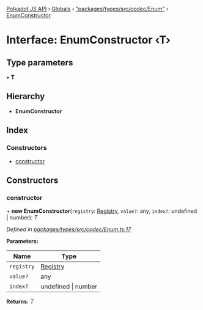 [Polkadot JS API](../README.md) › [Globals](../globals.md) › ["packages/types/src/codec/Enum"](../modules/_packages_types_src_codec_enum_.md) › [EnumConstructor](_packages_types_src_codec_enum_.enumconstructor.md)

# Interface: EnumConstructor ‹**T**›

## Type parameters

▪ **T**

## Hierarchy

* **EnumConstructor**

## Index

### Constructors

* [constructor](_packages_types_src_codec_enum_.enumconstructor.md#constructor)

## Constructors

###  constructor

\+ **new EnumConstructor**(`registry`: [Registry](_packages_types_src_types_registry_.registry.md), `value?`: any, `index?`: undefined | number): *T*

*Defined in [packages/types/src/codec/Enum.ts:17](https://github.com/polkadot-js/api/blob/3c8cd499c/packages/types/src/codec/Enum.ts#L17)*

**Parameters:**

Name | Type |
------ | ------ |
`registry` | [Registry](_packages_types_src_types_registry_.registry.md) |
`value?` | any |
`index?` | undefined &#124; number |

**Returns:** *T*

